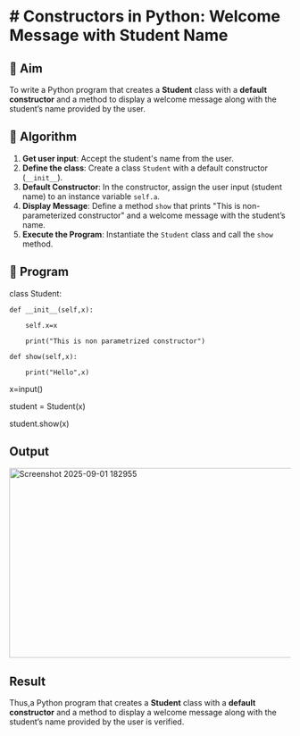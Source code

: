 # # Constructors in Python: Welcome Message with Student Name

## 🎯 Aim
To write a Python program that creates a **Student** class with a **default constructor** and a method to display a welcome message along with the student’s name provided by the user.

## 🧠 Algorithm
1. **Get user input**: Accept the student's name from the user.
2. **Define the class**: Create a class `Student` with a default constructor (`__init__`).
3. **Default Constructor**: In the constructor, assign the user input (student name) to an instance variable `self.a`.
4. **Display Message**: Define a method `show` that prints "This is non-parameterized constructor" and a welcome message with the student’s name.
5. **Execute the Program**: Instantiate the `Student` class and call the `show` method.

## 🧾 Program

class Student: 

    def __init__(self,x):
    
        self.x=x
        
        print("This is non parametrized constructor")
        
    def show(self,x):  
    
        print("Hello",x)  
        
x=input()

student = Student(x)

student.show(x) 



## Output

<img width="935" height="340" alt="Screenshot 2025-09-01 182955" src="https://github.com/user-attachments/assets/641f7733-865b-48d6-8876-9632446d8e76" />

## Result
 Thus,a Python program that creates a **Student** class with a **default constructor** and a method to display a welcome message along with the student’s name provided by the user is verified.

